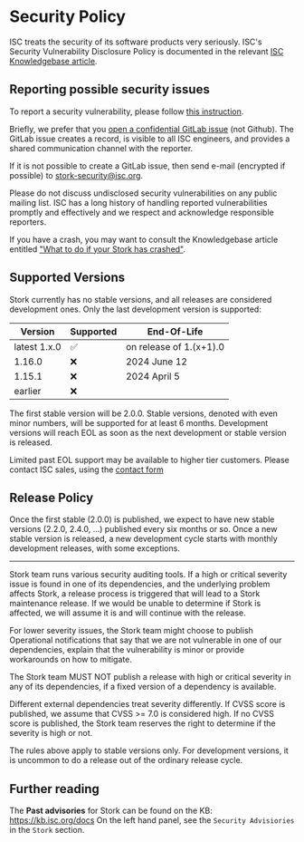 <!--
Copyright (C) Internet Systems Consortium, Inc. ("ISC")

SPDX-License-Identifier: MPL-2.0

This Source Code Form is subject to the terms of the Mozilla Public
License, v. 2.0.  If a copy of the MPL was not distributed with this
file, you can obtain one at https://mozilla.org/MPL/2.0/.

See the COPYRIGHT file distributed with this work for additional
information regarding copyright ownership.
-->
# Security Policy

ISC treats the security of its software products very seriously. ISC's Security Vulnerability Disclosure Policy
is documented in the relevant [ISC Knowledgebase article][1].

## Reporting possible security issues

To report a security vulnerability, please follow [this instruction][5].

Briefly, we prefer that you [open a confidential GitLab issue][2] (not Github). The GitLab issue creates a record,
is visible to all ISC engineers, and provides a shared communication channel with the reporter.

If it is not possible to create a GitLab issue, then send e-mail (encrypted if possible) to stork-security@isc.org.

Please do not discuss undisclosed security vulnerabilities on any public mailing list. ISC has a long history of
handling reported vulnerabilities promptly and effectively and we respect and acknowledge responsible reporters.

If you have a crash, you may want to consult the Knowledgebase article entitled ["What to do if your Stork has
crashed"][3].

## Supported Versions

Stork currently has no stable versions, and all releases are considered development ones. Only the last development
version is supported:

| Version        | Supported          | End-Of-Life             |
| -------------- | ------------------ | ----------------------- |
| latest 1.x.0   | :white_check_mark: | on release of 1.(x+1).0 |
| 1.16.0         | :x:                | 2024 June 12            |
| 1.15.1         | :x:                | 2024 April 5            |
| earlier        | :x:                |                         |

The first stable version will be 2.0.0. Stable versions, denoted with even minor numbers, will be supported for at least
6 months. Development versions will reach EOL as soon as the next development or stable version is released.

Limited past EOL support may be available to higher tier customers.
Please contact ISC sales, using the [contact form][4]

## Release Policy

Once the first stable (2.0.0) is published, we expect to have new stable versions (2.2.0, 2.4.0, ...) published
every six months or so. Once a new stable version is released, a new development cycle starts with monthly
development releases, with some exceptions.

---

Stork team runs various security auditing tools. If a high or critical severity issue is found in one of its
dependencies, and the underlying problem affects Stork, a release process is triggered that will lead to a Stork
maintenance release. If we would be unable to determine if Stork is affected, we will assume it is and will continue
with the release.

For lower severity issues, the Stork team might choose to publish Operational notifications that say that we are not
vulnerable in one of our dependencies, explain that the vulnerability is minor or provide workarounds on how to mitigate.

The Stork team MUST NOT publish a release with high or critical severity in any of its dependencies, if a fixed version
of a dependency is available.

Different external dependencies treat severity differently. If CVSS score is published, we assume that CVSS >= 7.0
is considered high. If no CVSS score is published, the Stork team reserves the right to determine if the severity
is high or not.

The rules above apply to stable versions only. For development versions, it is uncommon to do a release out of the
ordinary release cycle.

## Further reading

The **Past advisories** for Stork can be found on the KB: https://kb.isc.org/docs
On the left hand panel, see the `Security Advisiories` in the `Stork` section.

[1]: https://kb.isc.org/docs/aa-00861
[2]: https://gitlab.isc.org/isc-projects/bind9/-/issues/new?issue[confidential]=true&issuable_template=Bug
[3]: https://kb.isc.org/docs/aa-00340
[4]: https://www.isc.org/contact/
[5]: https://www.isc.org/reportbug/

